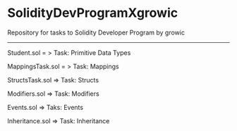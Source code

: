 # SolidityDevProgramXgrowic

Repository for tasks to Solidity Developer Program by growic
__________________________________________________________________

Student.sol = > Task: Primitive Data Types

MappingsTask.sol = > Task: Mappings

StructsTask.sol => Task: Structs

Modifiers.sol => Task: Modifiers

Events.sol => Taks: Events

Inheritance.sol => Task: Inheritance


